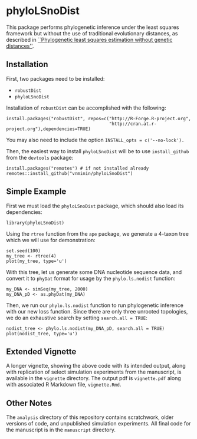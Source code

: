 # phyloLSnoDist
This package performs phylogenetic inference under the least squares framework but without the use of traditional evolutionary distances, as described in [``Phylogenetic least squares estimation without genetic distances''](https://arxiv.org/abs/2311.12717).

## Installation
First, two packages need to be installed: 

  - `robustDist` 
  - `phyloLSnoDist`
  

Installation of `robustDist` can be accomplished with the following:
```
install.packages("robustDist", repos=c("http://R-Forge.R-project.org",
                                       "http://cran.at.r-project.org"),dependencies=TRUE)
```
You may also need to include the option `INSTALL_opts = c('--no-lock').`

Then, the easiest way to install `phyloLSnoDist` will be to use `install_github` from the `devtools` package:

```
install.packages("remotes") # if not installed already
remotes::install_github("vnminin/phyloLSnoDist")
```


## Simple Example
First we must load the `phyloLSnoDist` package, which should also load its dependencies:
```
library(phyloLSnoDist)
```

Using the `rtree` function from the `ape` package, we generate a 4-taxon tree which we will use for demonstration:
```
set.seed(100)
my_tree <- rtree(4)
plot(my_tree, type='u')
```

With this tree, let us generate some DNA nucleotide sequence data, and convert it to `phyDat` format for usage by the `phylo.ls.nodist` function:
```
my_DNA <- simSeq(my_tree, 2000)
my_DNA_pD <- as.phyDat(my_DNA)
```

Then, we run our `phylo.ls.nodist` function to run phylogenetic inference with our new loss function. Since there are only three unrooted topologies, we do an exhaustive search by setting `search.all = TRUE`:
```
nodist_tree <- phylo.ls.nodist(my_DNA_pD, search.all = TRUE)
plot(nodist_tree, type='u')
```


## Extended Vignette
A longer vignette, showing the above code with its intended output, along with replication of select simulation experiments from the manuscript, is available in the `vignette` directory. The output pdf is `vignette.pdf` along with associated R Markdown file, `vignette.Rmd`.

## Other Notes
The `analysis` directory of this repository contains scratchwork, older versions of code, and unpublished simulation experiments. All final code for the manuscript is in the `manuscript` directory. 

